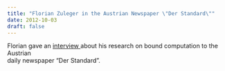 ```yaml
---
title: "Florian Zuleger in the Austrian Newspaper \"Der Standard\""
date: 2012-10-03
draft: false
---
```

<p>Florian gave an <a href="http://derstandard.at/1348284759981/Alle-moeglichen-Faelle-eines-Programms">interview </a>about his research on bound computation to the Austrian <br/>daily newspaper “Der Standard”.</p>
